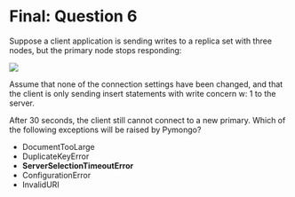 # Final: Question 6

Suppose a client application is sending writes to a replica set with three nodes, but the primary node stops responding:

![](https://s3.amazonaws.com/edu-static.mongodb.com/lessons/M220/notebook_assets/replica_set_primary_down.png)

Assume that none of the connection settings have been changed, and that the client is only sending insert statements with write concern w: 1 to the server.

After 30 seconds, the client still cannot connect to a new primary. Which of the following exceptions will be raised by Pymongo?



- DocumentTooLarge
- DuplicateKeyError
- **ServerSelectionTimeoutError**
- ConfigurationError
- InvalidURI
